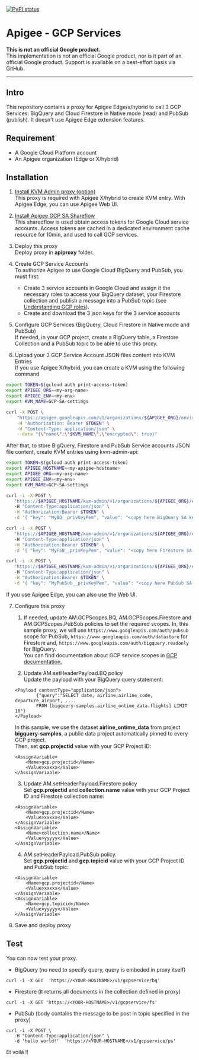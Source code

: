 [![PyPI status](https://img.shields.io/pypi/status/ansicolortags.svg)](https://pypi.python.org/pypi/ansicolortags/) 

# Apigee - GCP Services

**This is not an official Google product.**<BR>This implementation is not an official Google product, nor is it part of an official Google product. Support is available on a best-effort basis via GitHub.

***

## Intro

This repository contains a proxy for Apigee Edge/x/hybrid to call 3 GCP Services: BigQuery and Cloud Firestore in Native mode (read) and PubSub (publish). It doesn't use Apigee Edge extension features.

## Requirement

- A Google Cloud Platform account 
- An Apigee organization (Edge or X/hybrid)

## Installation

1. [Install KVM Admin proxy (option)](https://github.com/apigee/devrel/tree/main/references/kvm-admin-api)<BR>This proxy is required with Apigee X/hybrid to create KVM entry. With Apigee Edge, you can use Apigee Web UI.

2. [Install Apigee GCP SA Shareflow](https://github.com/apigee/devrel/tree/main/references/gcp-sa-auth-shared-flow)<BR>This sharedflow is used obtain access tokens for Google Cloud service accounts. Access tokens are cached in a dedicated environment cache resource for 10min, and used to call GCP services.

3. Deploy this proxy<BR>Deploy proxy in **apiproxy** folder.

4. Create GCP Service Accounts<BR>To authorize Apigee to use Google Cloud BigQuery and PubSub, you must first: 
    - Create 3 service accounts in Google Cloud and assign it the necessary roles to access your BigQuery dataset, your Firestore collection and publish a message into a PubSub topic (see [Understanding GCP roles](https://cloud.google.com/iam/docs/understanding-roles)). 
    - Create and download the 3 json keys for the 3 service accounts

5. Configure GCP Services (BigQuery, Cloud Firestore in Native mode and PubSub)<BR>If needed, in your GCP project, create a BigQuery table, a Firestore Collection and a PubSub topic to be able to use this proxy.

6. Upload your 3 GCP Service Account JSON files content into KVM Entries<BR>If you use Apigee X/hybrid, you can create a KVM using the following command

```sh
export TOKEN=$(gcloud auth print-access-token)
export APIGEE_ORG=<my-org-name>
export APIGEE_ENV=<my-env>
export KVM_NAME=GCP-SA-settings

curl -X POST \
    "https://apigee.googleapis.com/v1/organizations/${APIGEE_ORG}/environments/$APIGEE_ENV/keyvaluemaps" \
    -H "Authorization: Bearer $TOKEN" \
    -H "Content-Type: application/json" \
    --data "{\"name\":\"$KVM_NAME\",\"encrypted\": true}"
```

After that, to store BigQuery, Firestore and PubSub Service accounts JSON file content, create KVM entries using kvm-admin-api:

```sh
export TOKEN=$(gcloud auth print-access-token)
export APIGEE_HOSTNAME=<my-apigee-hostname>
export APIGEE_ORG=<my-org-name>
export APIGEE_ENV=<my-env>
export KVM_NAME=GCP-SA-settings

curl -i -X POST \
   "https://$APIGEE_HOSTNAME/kvm-admin/v1/organizations/${APIGEE_ORG}/environments/$APIGEE_ENV/keyvaluemaps/$KVM_NAME/entries"
   -H "Content-Type:application/json" \
   -H "Authorization:Bearer $TOKEN" \
   -d '{ "key": "MyBQ__privKeyPem", "value": "<copy here BigQuery SA key file jSON content>" } ' 

curl -i -X POST \
   "https://$APIGEE_HOSTNAME/kvm-admin/v1/organizations/${APIGEE_ORG}/environments/$APIGEE_ENV/keyvaluemaps/$KVM_NAME/entries"
   -H "Content-Type:application/json" \
   -H "Authorization:Bearer $TOKEN" \
   -d '{ "key": "MyFSN__privKeyPem", "value": "<copy here Firestore SA key file jSON content>" } ' 

curl -i -X POST \
   "https://$APIGEE_HOSTNAME/kvm-admin/v1/organizations/${APIGEE_ORG}/environments/$APIGEE_ENV/keyvaluemaps/$KVM_NAME/entries"
   -H "Content-Type:application/json" \
   -H "Authorization:Bearer $TOKEN" \
   -d '{ "key": "MyPubSub__privKeyPem", "value": "<copy here PubSub SA key file jSON content>" } ' 
```
If you use Apigee Edge, you can also use the Web UI.

7. Configure this proxy
    1. If needed, update AM.GCPScopes.BQ, AM.GCPScopes.Firestore and AM.GCPScopes.PubSub policies to set the required scopes. In, this sample proxy, we will use ```https://www.googleapis.com/auth/pubsub``` scope for PubSub, ```https://www.googleapis.com/auth/datastore``` for Firestore and, ```https://www.googleapis.com/auth/bigquery.readonly``` for BigQuery.<BR>You can find documentation about GCP service scopes in [GCP documentation.](https://developers.google.com/identity/protocols/oauth2/scopes)

    2. Update AM.setHeaderPayload.BQ policy<BR>Update the payload with your BigQuery query statement:
    ```
    <Payload contentType="application/json">
            {"query":"SELECT date, airline,airline_code, departure_airport, ....
            FROM [bigquery-samples.airline_ontime_data.flights] LIMIT 10"}
    </Payload>
    ```
    In this sample, we use the dataset **airline_ontime_data** from project **bigquery-samples**, a public data project automatically pinned to every GCP project. <BR>Then, set **gcp.projectid** value with your GCP Project ID:
    ```
    <AssignVariable>
        <Name>gcp.projectid</Name>
        <Value>xxxxx</Value>
    </AssignVariable>
    ````

    3. Update AM.setHeaderPayload.Firestore policy<BR>Set **gcp.projectid** and **collection.name** value with your GCP Project ID and Firestore collection name:
    
    ```
    <AssignVariable>
        <Name>gcp.projectid</Name>
        <Value>xxxxx</Value>
    </AssignVariable>
    <AssignVariable>
        <Name>collection.name</Name>
        <Value>yyyyy</Value>
    </AssignVariable>
    ````

    4. AM.setHeaderPayload.PubSub policy.<BR>Set **gcp.projectid** and **gcp.topicid** value with your GCP Project ID and PubSub topic:

    ```
    <AssignVariable>
        <Name>gcp.projectid</Name>
        <Value>xxxxx</Value>
    </AssignVariable>
    <AssignVariable>
        <Name>gcp.topicid</Name>
        <Value>yyyyy</Value>
    </AssignVariable>
    ```
8. Save and deploy proxy

## Test

You can now test your proxy.
- BigQuery (no need to specify query, query is embeded in proxy itself)
```
curl -i -X GET  'https://<YOUR-HOSTNAME>/v1/gcpservice/bq'
```

- Firestore (it returns all documents in the collection defined in proxy)
```
curl -i -X GET 'https://<YOUR-HOSTNAME>/v1/gcpservice/fs'
```

- PubSub (body contains the message to be post in topic specified in the proxy)
``` 
curl -i -X POST \
   -H "Content-Type:application/json" \
   -d 'hello world!'  'https://<YOUR-HOSTNAME>/v1/gcpservice/ps'
```


Et voilà !!